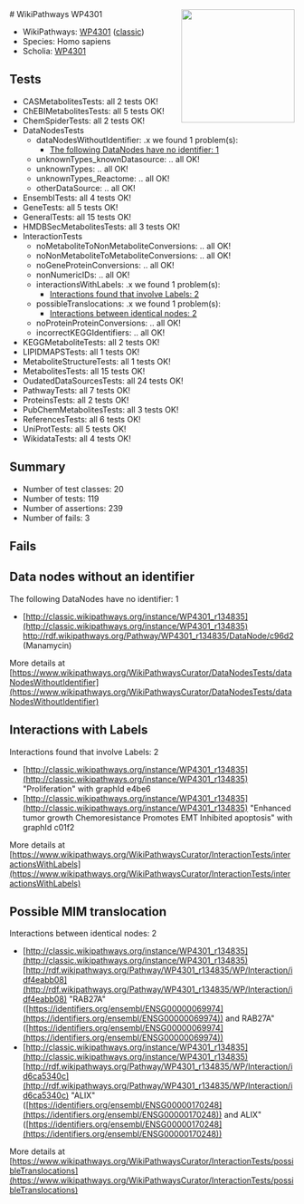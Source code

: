 <img style="float: right; width: 200px" src="https://upload.wikimedia.org/wikipedia/commons/thumb/8/83/Wplogo_with_text_500.png/640px-Wplogo_with_text_500.png" />
# WikiPathways WP4301

* WikiPathways: [WP4301](https://wikipathways.org/pathways/WP4301) ([classic](https://classic.wikipathways.org/instance/WP4301))
* Species: Homo sapiens
* Scholia: [WP4301](https://scholia.toolforge.org/wikipathways/WP4301)
## Tests
* CASMetabolitesTests: all 2 tests OK!
* ChEBIMetabolitesTests: all 5 tests OK!
* ChemSpiderTests: all 2 tests OK!
* DataNodesTests
    * dataNodesWithoutIdentifier: .x we found 1 problem(s):
        * [The following DataNodes have no identifier: 1](#d2d32fa0)
    * unknownTypes_knownDatasource: .. all OK!
    * unknownTypes: .. all OK!
    * unknownTypes_Reactome: .. all OK!
    * otherDataSource: .. all OK!
* EnsemblTests: all 4 tests OK!
* GeneTests: all 5 tests OK!
* GeneralTests: all 15 tests OK!
* HMDBSecMetabolitesTests: all 3 tests OK!
* InteractionTests
    * noMetaboliteToNonMetaboliteConversions: .. all OK!
    * noNonMetaboliteToMetaboliteConversions: .. all OK!
    * noGeneProteinConversions: .. all OK!
    * nonNumericIDs: .. all OK!
    * interactionsWithLabels: .x we found 1 problem(s):
        * [Interactions found that involve Labels: 2](#630d2679)
    * possibleTranslocations: .x we found 1 problem(s):
        * [Interactions between identical nodes: 2](#1c118207)
    * noProteinProteinConversions: .. all OK!
    * incorrectKEGGIdentifiers: .. all OK!
* KEGGMetaboliteTests: all 2 tests OK!
* LIPIDMAPSTests: all 1 tests OK!
* MetaboliteStructureTests: all 1 tests OK!
* MetabolitesTests: all 15 tests OK!
* OudatedDataSourcesTests: all 24 tests OK!
* PathwayTests: all 7 tests OK!
* ProteinsTests: all 2 tests OK!
* PubChemMetabolitesTests: all 3 tests OK!
* ReferencesTests: all 6 tests OK!
* UniProtTests: all 5 tests OK!
* WikidataTests: all 4 tests OK!


## Summary

* Number of test classes: 20
* Number of tests: 119
* Number of assertions: 239
* Number of fails: 3

## Fails

<a name="d2d32fa0" />

## Data nodes without an identifier

The following DataNodes have no identifier: 1

* [http://classic.wikipathways.org/instance/WP4301_r134835](http://classic.wikipathways.org/instance/WP4301_r134835) http://rdf.wikipathways.org/Pathway/WP4301_r134835/DataNode/c96d2 (Manamycin)


More details at [https://www.wikipathways.org/WikiPathwaysCurator/DataNodesTests/dataNodesWithoutIdentifier](https://www.wikipathways.org/WikiPathwaysCurator/DataNodesTests/dataNodesWithoutIdentifier)

<a name="630d2679" />

## Interactions with Labels

Interactions found that involve Labels: 2

* [http://classic.wikipathways.org/instance/WP4301_r134835](http://classic.wikipathways.org/instance/WP4301_r134835) "Proliferation" with graphId e4be6
* [http://classic.wikipathways.org/instance/WP4301_r134835](http://classic.wikipathways.org/instance/WP4301_r134835) "Enhanced tumor growth
Chemoresistance
Promotes EMT
Inhibited apoptosis" with graphId c01f2


More details at [https://www.wikipathways.org/WikiPathwaysCurator/InteractionTests/interactionsWithLabels](https://www.wikipathways.org/WikiPathwaysCurator/InteractionTests/interactionsWithLabels)

<a name="1c118207" />

## Possible MIM translocation

Interactions between identical nodes: 2

* [http://classic.wikipathways.org/instance/WP4301_r134835](http://classic.wikipathways.org/instance/WP4301_r134835) [http://rdf.wikipathways.org/Pathway/WP4301_r134835/WP/Interaction/idf4eabb08](http://rdf.wikipathways.org/Pathway/WP4301_r134835/WP/Interaction/idf4eabb08) "RAB27A" ([https://identifiers.org/ensembl/ENSG00000069974](https://identifiers.org/ensembl/ENSG00000069974)) and 
RAB27A" ([https://identifiers.org/ensembl/ENSG00000069974](https://identifiers.org/ensembl/ENSG00000069974))
* [http://classic.wikipathways.org/instance/WP4301_r134835](http://classic.wikipathways.org/instance/WP4301_r134835) [http://rdf.wikipathways.org/Pathway/WP4301_r134835/WP/Interaction/id6ca5340c](http://rdf.wikipathways.org/Pathway/WP4301_r134835/WP/Interaction/id6ca5340c) "ALIX" ([https://identifiers.org/ensembl/ENSG00000170248](https://identifiers.org/ensembl/ENSG00000170248)) and 
ALIX" ([https://identifiers.org/ensembl/ENSG00000170248](https://identifiers.org/ensembl/ENSG00000170248))


More details at [https://www.wikipathways.org/WikiPathwaysCurator/InteractionTests/possibleTranslocations](https://www.wikipathways.org/WikiPathwaysCurator/InteractionTests/possibleTranslocations)

